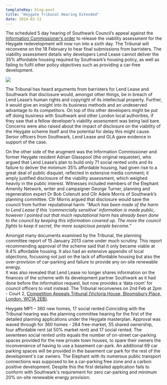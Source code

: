 ```yaml
---
templateKey: blog-post
title: "Heygate Tribunal Hearing Extended"
date: 2014-02-11
---
```

The scheduled 5 day hearing of Southwark Council’s appeal against the [Information Commissioner’s order](http://ico.org.uk/~/media/documents/decisionnotices/2013/fer_0461281.ashx) to release the viability assessment for the Heygate redevelopment will now run into a sixth day. The Tribunal will reconvene on the 18 February to hear final submissions from barristers.  The viability assessment details why developers Lend Lease cannot deliver the 35% affordable housing required by Southwark’s housing policy, as well as failing to fulfil other policy objectives such as providing a car-free development.

![](http://thecreativeconsultancy.com/clients/competition-appeal-tribunal/media/steps.jpg)

The Tribunal has heard arguments from barristers for Lend Lease and Southwark that disclosure would, amongst other things, be in breach of Lend Lease’s human rights and copyright of its intellectual property.  Further, it would give an insight into its business methods and an undeserved advantage to its competitors.  On top of this other developers might be put off doing business with Southwark and other London local authorities, if they saw that a fellow developer’s viability assessment was being laid bare. Concerns were also raised about the impact of disclosure on the viability of the Heygate scheme itself and the potential for delay this might cause. Senior officers from Southwark, Lend Lease and GLA gave evidence in support of the case.

On the other side of the arugment was the Information Commissioner and former Heygate resident Adrian Glasspool (the original requester), who argued that Lend Lease’s plan to build only 71 social rented units and its failure to deliver the minimum 35% affordable housing, had given rise to a great deal of public disquiet, reflected in extensive media comment; it amply justified disclosure of the viability assessment, which weighed heavily in the public interest. Witnesses included members of the Elephant Amenity Network, writer and campaigner George Turner, planning and regeneration expert Dr Bob Colenutt and Cllr Adele Morris of Southwark’s planning committee. Cllr Morris argued that disclosure would save the council from further reputational harm: _“Much has been made of the harm to Lend Lease if this ‘commercially sensitive’ information is made public, however I pointed out that much reputational harm has already been done to the council by keeping this information covered up. The more the council fights to keep it secret, the more suspicious people become.”_


Amongst many documents examined by the Tribunal, the planning committee report of 15 January 2013 came under much scrutiny. This report recommending approval of the scheme said that it only became viable at 9.4% affordable housing. It also had an extensive appendix of local objections, focussing not just on the lack of affordable housing but also the over-provision of car-parking and failure to provide any on-site renewable energy.  
It was also revealed that Lend Lease no longer shares information on the finances of the scheme with its development partner Southwark as it had done before the information request, but now provides a ‘data room’ for council officers to visit instead.
The Tribunal reconvenes on 2nd Feb at 2pm - Court 2, [Competition Appeals Tribunal (Victoria House, Bloomsbury Place, London. WC1A 2EB)](https://maps.google.co.uk/maps?q=Competition+Appeals+Tribunal,+Victoria+House,+Bloomsbury+Place,+WC1A+2EB&hl=en&sll=51.48931,-0.08819&sspn=0.668689,1.234589&hq=Competition+Appeals+Tribunal,+Victoria+House,&hnear=Bloomsbury+Pl,+London+WC1A,+United+Kingdom&t=m&z=16&iwloc=A).

Heygate MP1 –  360 new homes, 17 social rented
Coinciding with the Tribunal hearing was the planning committee hearing for the first of the detailed planning applications under the Heygate masterplan. Approval was waved through for 360 homes - 284 free-market, 55 shared ownership, four affordable rent (at 50% market rent) and 17 social rented.  The seventeen social rented units equals the number of on-street car-parking spaces provided for the new private town houses, to spare their owners the inconvenience of having to use a basement car-park. An additional 69 car parking spaces will be provided in the basement car park for the rest of the development's car owners. 
The Elephant with its numerous public transport connections was supposed to be a car-parking free zone and a carbon positive development. Despite this the first detailed application fails to conform with Southwark's requirement for zero car-parking and minimum 20% on-site renewable energy provision.  
